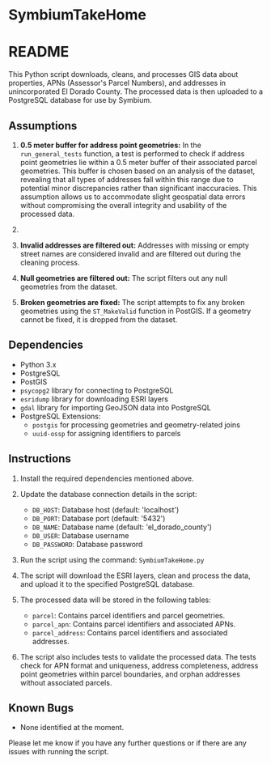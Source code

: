 # SymbiumTakeHome

# README

This Python script downloads, cleans, and processes GIS data about properties, APNs (Assessor's Parcel Numbers), and addresses in unincorporated El Dorado County. The processed data is then uploaded to a PostgreSQL database for use by Symbium.

## Assumptions

1. **0.5 meter buffer for address point geometries:** In the `run_general_tests` function, a test is performed to check if address point geometries lie within a 0.5 meter buffer of their associated parcel geometries. This buffer is chosen based on an analysis of the dataset, revealing that all types of addresses fall within this range due to potential minor discrepancies rather than significant inaccuracies. This assumption allows us to accommodate slight geospatial data errors without compromising the overall integrity and usability of the processed data.
2. 
3. **Invalid addresses are filtered out:** Addresses with missing or empty street names are considered invalid and are filtered out during the cleaning process.

4. **Null geometries are filtered out:** The script filters out any null geometries from the dataset.

5. **Broken geometries are fixed:** The script attempts to fix any broken geometries using the `ST_MakeValid` function in PostGIS. If a geometry cannot be fixed, it is dropped from the dataset.

## Dependencies
- Python 3.x
- PostgreSQL
- PostGIS
- `psycopg2` library for connecting to PostgreSQL
- `esridump` library for downloading ESRI layers
- `gdal` library for importing GeoJSON data into PostgreSQL
- PostgreSQL Extensions:
  - `postgis` for processing geometries and geometry-related joins
  - `uuid-ossp` for assigning identifiers to parcels
## Instructions

1. Install the required dependencies mentioned above.

2. Update the database connection details in the script:
   - `DB_HOST`: Database host (default: 'localhost')
   - `DB_PORT`: Database port (default: '5432')
   - `DB_NAME`: Database name (default: 'el_dorado_county')
   - `DB_USER`: Database username
   - `DB_PASSWORD`: Database password

3. Run the script using the command: `SymbiumTakeHome.py`

4. The script will download the ESRI layers, clean and process the data, and upload it to the specified PostgreSQL database.

5. The processed data will be stored in the following tables:
   - `parcel`: Contains parcel identifiers and parcel geometries.
   - `parcel_apn`: Contains parcel identifiers and associated APNs.
   - `parcel_address`: Contains parcel identifiers and associated addresses.

6. The script also includes tests to validate the processed data. The tests check for APN format and uniqueness, address completeness, address point geometries within parcel boundaries, and orphan addresses without associated parcels.

## Known Bugs

- None identified at the moment.

Please let me know if you have any further questions or if there are any issues with running the script.
